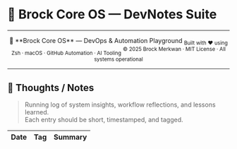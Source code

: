 # 🧠 Brock Core OS — DevNotes Suite

---
<div align="center">
💠 **Brock Core OS** — DevOps & Automation Playground  
<sub>Built with ❤️ using Zsh · macOS · GitHub Automation · AI Tooling</sub>  
<sup>© 2025 Brock Merkwan · MIT License · All systems operational</sup>
</div>

---

## 🧠 Thoughts / Notes

> Running log of system insights, workflow reflections, and lessons learned.  
> Each entry should be short, timestamped, and tagged.

| Date | Tag | Summary |
|:------|:----|:--------|
